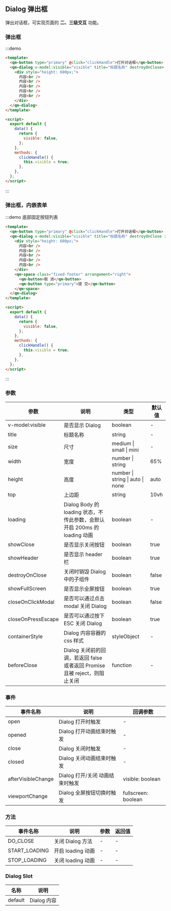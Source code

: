 ## Dialog 弹出框

弹出对话框，可实现页面的 **二、三级交互** 功能。

### 弹出框

:::demo

```html
<template>
  <qm-button type="primary" @click="clickHandle">打开对话框</qm-button>
  <qm-dialog v-model:visible="visible" title="标题名称" destroyOnClose>
    <div style="height: 600px;">
      内容<br />
      内容<br />
      内容<br />
      内容<br />
      内容<br />
    </div>
  </qm-dialog>
</template>

<script>
  export default {
    data() {
      return {
        visible: false,
      };
    },
    methods: {
      clickHandle() {
        this.visible = true;
      },
    },
  };
</script>
```

:::

### 弹出框，内嵌表单

:::demo 底部固定按钮列表

```html
<template>
  <qm-button type="primary" @click="clickHandle">打开对话框</qm-button>
  <qm-dialog v-model:visible="visible" title="标题名称" destroyOnClose :containerStyle="{ paddingBottom: '60px' }">
    <div style="height: 600px;">
      内容<br />
      内容<br />
      内容<br />
      内容<br />
      内容<br />
    </div>
    <qm-space class="fixed-footer" arrangement="right">
      <qm-button>取 消</qm-button>
      <qm-button type="primary">提 交</qm-button>
    </qm-space>
  </qm-dialog>
</template>

<script>
  export default {
    data() {
      return {
        visible: false,
      };
    },
    methods: {
      clickHandle() {
        this.visible = true;
      },
    },
  };
</script>
```

:::

### 参数

| 参数               | 说明                                                                       | 类型                             | 默认值 |
| ------------------ | -------------------------------------------------------------------------- | -------------------------------- | ------ |
| v-model:visible    | 是否显示 Dialog                                                            | boolean                          | -      |
| title              | 标题名称                                                                   | string                           | -      |
| size               | 尺寸                                                                       | medium \| small \| mini          | -      |
| width              | 宽度                                                                       | number \| string                 | 65%    |
| height             | 高度                                                                       | number \| string \| auto \| none | auto   |
| top                | 上边距                                                                     | string                           | 10vh   |
| loading            | Dialog Body 的 loading 状态，不传此参数，会默认开启 200ms 的 loading 动画  | boolean                          | -      |
| showClose          | 是否显示关闭按钮                                                           | boolean                          | true   |
| showHeader         | 是否显示 header 栏                                                         | boolean                          | true   |
| destroyOnClose     | 关闭时销毁 Dialog 中的子组件                                               | boolean                          | false  |
| showFullScreen     | 是否显示全屏按钮                                                           | boolean                          | true   |
| closeOnClickModal  | 是否可以通过点击 modal 关闭 Dialog                                         | boolean                          | false  |
| closeOnPressEscape | 是否可以通过按下 ESC 关闭 Dialog                                           | boolean                          | true   |
| containerStyle     | Dialog 内容容器的 css 样式                                                 | styleObject                      | -      |
| beforeClose        | Dialog 关闭前的回调，若返回 false 或者返回 Promise 且被 reject，则阻止关闭 | function                         | -      |

### 事件

| 事件名称           | 说明                            | 回调参数            |
| ------------------ | ------------------------------- | ------------------- |
| open               | Dialog 打开时触发               | -                   |
| opened             | Dialog 打开动画结束时触发       | -                   |
| close              | Dialog 关闭时触发               | -                   |
| closed             | Dialog 关闭动画结束时触发       | -                   |
| afterVisibleChange | Dialog 打开/关闭 动画结束时触发 | visible: boolean    |
| viewportChange     | Dialog 全屏按钮切换时触发       | fullscreen: boolean |

### 方法

| 事件名称      | 说明              | 参数 | 返回值 |
| ------------- | ----------------- | ---- | ------ |
| DO_CLOSE      | 关闭 Dialog 方法  | -    | -      |
| START_LOADING | 开启 loading 动画 | -    | -      |
| STOP_LOADING  | 关闭 loading 动画 | -    | -      |

### Dialog Slot

| 名称    | 说明        |
| ------- | ----------- |
| default | Dialog 内容 |
